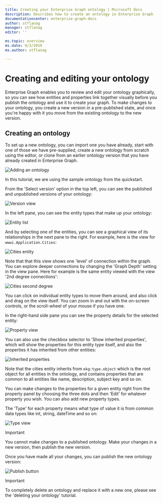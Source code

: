 ```yaml
---
title: Creating your Enterprise Graph ontology | Microsoft Docs
description: Describes how to create an ontology in Enterprise Graph
documentationcenter: enterprise-graph-docs
author: stflanag
manager: stflanag
editor: ''

ms.topic: overview
ms.date: 9/3/2019
ms.author: stflanag

---
```


# Creating and editing your ontology

Enterprise Graph enables you to review and edit your ontology graphically, so you can see how entities and properties link together visually before you publish the ontology and use it to create your graph. To make changes to your ontology, you create a new version in a pre-published state, and once you're happy with it you move from the existing ontology to the new version.

## Creating an ontology

To set up a new ontology, you can import one you have already, start with one of those we have pre-supplied, create a new ontology from scratch using the editor, or clone from an earlier ontology version that you have already created in Enterprise Graph.

![Adding an ontology](media/ontology-tutorial/add-ontology-from.png)

In this tutorial, we are using the sample ontology from the quickstart.

From the 'Select version' option in the top left, you can see the published and unpublished versions of your ontology:

![Version view](media/ontology-tutorial/version-selector.png)

In the left pane, you can see the entity types that make up your ontology:

![Entity list](media/ontology-tutorial/entity-list.png)

And by selecting one of the entities, you can see a graphical view of its relationships in the next pane to the right. For example, here is the view for ```wwwi.Application.Cities```:

![Cities entity](media/ontology-tutorial/cities-entity.png)

Note that that this view shows one 'level' of connection within the graph. You can explore deeper connections by changing the 'Graph Depth' setting in the view pane. Here for example is the same entity viewed with the view '2nd degree connections':

![Cities second degree](media/ontology-tutorial/cities-second-degree.png)

You can click on individual entity types to move them around, and also click and drag on the view itself. You can zoom in and out with the on-screen controls, or the scroll-wheel of your mouse if you have one.

In the right-hand side pane you can see the property details for the selected entity:

![Property view](media/ontology-tutorial/property-view.png)

You can also use the checkbox selector to 'Show inherited properties', which will show the properties for this entity type itself, and also the properties it has inherited from other entities:

![Inherited properties](media/ontology-tutorial/inherited-properties.png)

Note that the cities entity inherits from ```ekg:type.object``` which is the root object for all entities in the ontology, and contains properties that are common to all entities like name, description, subject key and so on.

You can make changes to the properties for a given entity right from the property panel by choosing the three dots and then 'Edit' for whatever property you wish. You can also add new property types.

The 'Type' for each property means what type of value it is from common data types like int, string, dateTime and so on:

![Type view](media/ontology-tutorial/type-view.png)

> [!IMPORTANT]
> You cannot make changes to a published ontology. Make your changes in a new version, then publish the new version.

Once you have made all your changes, you can publish the new ontology version:

![Publish button](media/ontology-tutorial/publish-button.png)


> [!IMPORTANT]
> To completely delete an ontology and replace it with a new one, please see the 'deleting your ontology' tutorial.
